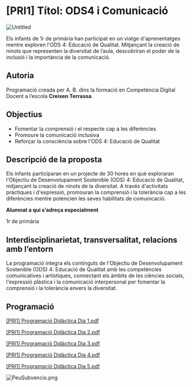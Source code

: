 # [PRI1] Títol: ODS4 i Comunicació

![Untitled](%5BPRI1%5D%20Ti%CC%81tol%20ODS4%20i%20Comunicacio%CC%81%209630288ee0f446fda08cb387c0e765f8/Untitled.png)

Els infants de 1r de primària han participat en un viatge d'aprenentatges mentre exploren l'ODS 4: Educació de Qualitat. Mitjançant la creació de ninots que representen la diversitat de l’aula, descobriran el poder de la inclusió i la importància de la comunicació.

## **Autoria**

Programació creada per A. B. dins la formació en Competència Digital Docent a l’escola **Creixen Terrassa**.

## **Objectius**

- Fomentar la comprensió i el respecte cap a les diferències
- Promoure la comunicació inclusiva
- Reforçar la consciència sobre l'ODS 4: Educació de Qualitat

## **Descripció de la proposta**

Els infants participaran en un projecte de 30 hores en què exploraran l'Objectiu de Desenvolupament Sostenible (ODS) 4: Educació de Qualitat, mitjançant la creació de ninots de la diversitat. A través d'activitats pràctiques i d'expressió, promouran la comprensió i la tolerància cap a les diferències mentre potencien les seves habilitats de comunicació.

**Alumnat a qui s’adreça especialment**

1r de primària

## **Interdisciplinarietat, transversalitat, relacions amb l’entorn**

La programació integra els continguts de l'Objectiu de Desenvolupament Sostenible (ODS) 4: Educació de Qualitat amb les competències comunicatives i artístiques, connectant els àmbits de les ciències socials, l'expressió plàstica i la comunicació interpersonal per fomentar la comprensió i la tolerància envers la diversitat.

## **Programació**

[[PRI1] Programació Didàctica Dia 1.pdf](%5BPRI1%5D%20Ti%CC%81tol%20ODS4%20i%20Comunicacio%CC%81%209630288ee0f446fda08cb387c0e765f8/PRI1_Programaci_Didctica_Dia_1.pdf)

[[PRI1] Programació Didàctica Dia 2.pdf](%5BPRI1%5D%20Ti%CC%81tol%20ODS4%20i%20Comunicacio%CC%81%209630288ee0f446fda08cb387c0e765f8/PRI1_Programaci_Didctica_Dia_2.pdf)

[[PRI1] Programació Didàctica Dia 3.pdf](%5BPRI1%5D%20Ti%CC%81tol%20ODS4%20i%20Comunicacio%CC%81%209630288ee0f446fda08cb387c0e765f8/PRI1_Programaci_Didctica_Dia_3.pdf)

[[PRI1] Programació Didàctica Dia 4.pdf](%5BPRI1%5D%20Ti%CC%81tol%20ODS4%20i%20Comunicacio%CC%81%209630288ee0f446fda08cb387c0e765f8/PRI1_Programaci_Didctica_Dia_4.pdf)

[[PRI1] Programació Didàctica Dia 5.pdf](%5BPRI1%5D%20Ti%CC%81tol%20ODS4%20i%20Comunicacio%CC%81%209630288ee0f446fda08cb387c0e765f8/PRI1_Programaci_Didctica_Dia_5.pdf)

![PeuSubvencio.png](%5BPRI1%5D%20Ti%CC%81tol%20ODS4%20i%20Comunicacio%CC%81%209630288ee0f446fda08cb387c0e765f8/PeuSubvencio.png)